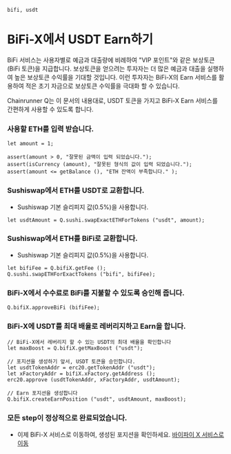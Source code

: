 ```meta-Currency
bifi, usdt
```

# BiFi-X에서 USDT Earn하기

BiFi 서비스는 사용자별로 예금과 대출량에 비례하여 "VIP 포인트"와 같은 보상토큰(BiFi 토큰)을 지급합니다.
보상토큰을 얻으려는 투자자는 더 많은 예금과 대출을 실행하여 높은 보상토큰 수익률을 기대할 것입니다.
이런 투자자는 BiFi-X의 Earn 서비스를 활용하여 적은 초기 자금으로 보상토큰 수익률을 극대화 할 수 있습니다.

Chainrunner Q는 이 문서의 내용대로, USDT 토큰을 가지고 BiFi-X Earn 서비스를 간편하게 사용할 수 있도록 합니다.

### 사용할 ETH를 입력 받습니다.

```input ETH
let amount = 1;
```

```input-Verify
assert(amount > 0, "잘못된 금액이 입력 되었습니다.");
assert(isCurrency (amount), "잘못된 형식의 값이 입력 되었습니다.");
assert(amount <= getBalance (), "ETH 잔액이 부족합니다." );
```

### Sushiswap에서 ETH를 USDT로 교환합니다.

- Sushiswap 기본 슬리피지 값(0.5%)을 사용합니다.

```taster
let usdtAmount = Q.sushi.swapExactETHForTokens ("usdt", amount);
```

### Sushiswap에서 ETH를 BiFi로 교환합니다.

- Sushiswap 기본 슬리피지 값(0.5%)을 사용합니다.

```taster
let bifiFee = Q.bifiX.getFee ();
Q.sushi.swapETHForExactTokens ("bifi", bifiFee);
```

### BiFi-X에서 수수료로 BiFi를 지불할 수 있도록 승인해 줍니다.

```taster
Q.bifiX.approveBiFi (bifiFee);
```

### BiFi-X에 USDT를 최대 배율로 레버리지하고 Earn을 합니다.

```taster
// BiFi-X에서 레버리지 할 수 있는 USDT의 최대 배율을 확인합니다
let maxBoost = Q.bifiX.getMaxBoost ("usdt");

// 포지션을 생성하기 앞서, USDT 토큰을 승인합니다.
let usdtTokenAddr = erc20.getTokenAddr ("usdt");
let xFactoryAddr = bifiX.xFactory.getAddress ();
erc20.approve (usdtTokenAddr, xFactoryAddr, usdtAmount);

// Earn 포지션을 생성합니다
Q.bifiX.createEarnPosition ("usdt", usdtAmount, maxBoost);
```

### 모든 step이 정상적으로 완료되었습니다.

- 이제 BiFi-X 서비스로 이동하여, 생성된 포지션을 확인하세요. [바이파이 X 서비스로 이동](https://x.bifi.finance/)

